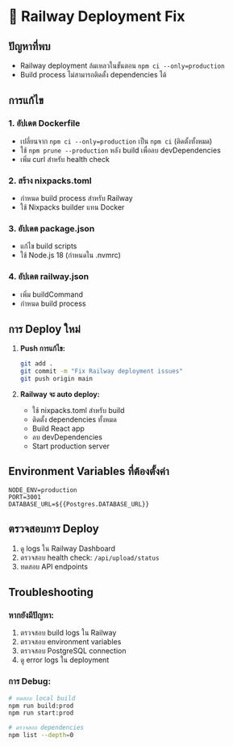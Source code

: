 # 🚀 Railway Deployment Fix

## ปัญหาที่พบ
- Railway deployment ล้มเหลวในขั้นตอน `npm ci --only=production`
- Build process ไม่สามารถติดตั้ง dependencies ได้

## การแก้ไข

### 1. อัปเดต Dockerfile
- เปลี่ยนจาก `npm ci --only=production` เป็น `npm ci` (ติดตั้งทั้งหมด)
- ใช้ `npm prune --production` หลัง build เพื่อลบ devDependencies
- เพิ่ม curl สำหรับ health check

### 2. สร้าง nixpacks.toml
- กำหนด build process สำหรับ Railway
- ใช้ Nixpacks builder แทน Docker

### 3. อัปเดต package.json
- แก้ไข build scripts
- ใช้ Node.js 18 (กำหนดใน .nvmrc)

### 4. อัปเดต railway.json
- เพิ่ม buildCommand
- กำหนด build process

## การ Deploy ใหม่

1. **Push การแก้ไข:**
   ```bash
   git add .
   git commit -m "Fix Railway deployment issues"
   git push origin main
   ```

2. **Railway จะ auto deploy:**
   - ใช้ nixpacks.toml สำหรับ build
   - ติดตั้ง dependencies ทั้งหมด
   - Build React app
   - ลบ devDependencies
   - Start production server

## Environment Variables ที่ต้องตั้งค่า

```
NODE_ENV=production
PORT=3001
DATABASE_URL=${{Postgres.DATABASE_URL}}
```

## ตรวจสอบการ Deploy

1. ดู logs ใน Railway Dashboard
2. ตรวจสอบ health check: `/api/upload/status`
3. ทดสอบ API endpoints

## Troubleshooting

### หากยังมีปัญหา:
1. ตรวจสอบ build logs ใน Railway
2. ตรวจสอบ environment variables
3. ตรวจสอบ PostgreSQL connection
4. ดู error logs ใน deployment

### การ Debug:
```bash
# ทดสอบ local build
npm run build:prod
npm run start:prod

# ตรวจสอบ dependencies
npm list --depth=0
```
